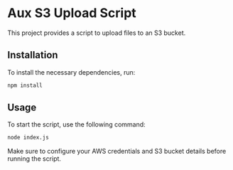 # Aux S3 Upload Script

This project provides a script to upload files to an S3 bucket.

## Installation

To install the necessary dependencies, run:

```bash
npm install
```

## Usage

To start the script, use the following command:

```bash
node index.js
```

Make sure to configure your AWS credentials and S3 bucket details before running the script.